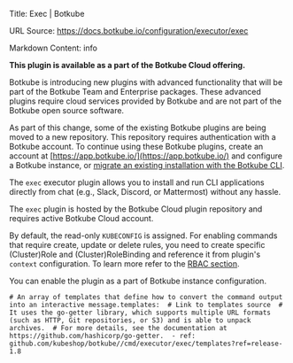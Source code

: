 Title: Exec | Botkube

URL Source: https://docs.botkube.io/configuration/executor/exec

Markdown Content:
info

**This plugin is available as a part of the Botkube Cloud offering.**

Botkube is introducing new plugins with advanced functionality that will be part of the Botkube Team and Enterprise packages. These advanced plugins require cloud services provided by Botkube and are not part of the Botkube open source software.

As part of this change, some of the existing Botkube plugins are being moved to a new repository. This repository requires authentication with a Botkube account. To continue using these Botkube plugins, create an account at [https://app.botkube.io/](https://app.botkube.io/) and configure a Botkube instance, or [migrate an existing installation with the Botkube CLI](https://docs.botkube.io/cli/migrating-installation-to-botkube-cloud).

The `exec` executor plugin allows you to install and run CLI applications directly from chat (e.g., Slack, Discord, or Mattermost) without any hassle.

The `exec` plugin is hosted by the Botkube Cloud plugin repository and requires active Botkube Cloud account.

By default, the read-only `KUBECONFIG` is assigned. For enabling commands that require create, update or delete rules, you need to create specific (Cluster)Role and (Cluster)RoleBinding and reference it from plugin's `context` configuration. To learn more refer to the [RBAC section](https://docs.botkube.io/configuration/rbac).

You can enable the plugin as a part of Botkube instance configuration.

    # An array of templates that define how to convert the command output into an interactive message.templates:  # Link to templates source  # It uses the go-getter library, which supports multiple URL formats (such as HTTP, Git repositories, or S3) and is able to unpack archives.  # For more details, see the documentation at https://github.com/hashicorp/go-getter.  - ref: github.com/kubeshop/botkube//cmd/executor/exec/templates?ref=release-1.8
